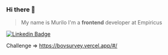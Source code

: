 ### Hi there 👋

> My name is Murilo
I'm a **frontend** developer at Empiricus

[![Linkedin Badge](https://img.shields.io/badge/-Murilo%20Alves-41b883?style=flat-square&logo=Linkedin&logoColor=35495E&link=https://www.linkedin.com/in/murilo-de-barros-alves/)](https://www.linkedin.com/in/murilo-de-barros-alves/) 


Challenge => https://bovsurvey.vercel.app/#/

<!--
**mbalves1/mbalves1** is a ✨ _special_ ✨ repository because its `README.md` (this file) appears on your GitHub profile.

Here are some ideas to get you started:

- 🔭 I’m currently working on ...
- 🌱 I’m currently learning ...
- 👯 I’m looking to collaborate on ...
- 🤔 I’m looking for help with ...
- 💬 Ask me about ...
- 📫 How to reach me: ...
- 😄 Pronouns: ...
- ⚡ Fun fact: ...
-->
